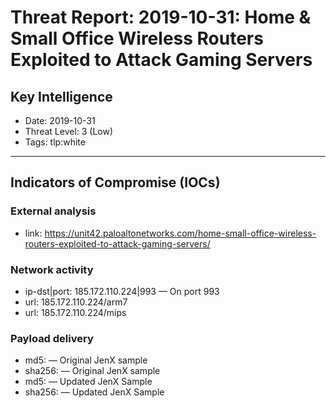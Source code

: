 # Threat Report: 2019-10-31: Home & Small Office Wireless Routers Exploited to Attack Gaming Servers


## Key Intelligence
* Date: 2019-10-31
* Threat Level: 3 (Low)
* Tags: tlp:white

---

## Indicators of Compromise (IOCs)
### External analysis
* link: https://unit42.paloaltonetworks.com/home-small-office-wireless-routers-exploited-to-attack-gaming-servers/

### Network activity
* ip-dst|port: 185.172.110.224|993 — On port 993
* url: 185.172.110.224/arm7
* url: 185.172.110.224/mips

### Payload delivery
* md5: <md5> — Original JenX sample
* sha256: <sha256> — Original JenX sample
* md5: <md5> — Updated JenX Sample
* sha256: <sha256> — Updated JenX Sample

